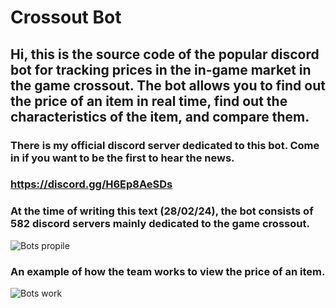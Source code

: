 # Crossout Bot
## Hi, this is the source code of the popular discord bot for tracking prices in the in-game market in the game crossout. The bot allows you to find out the price of an item in real time, find out the characteristics of the item, and compare them.
### There is my official discord server dedicated to this bot. Come in if you want to be the first to hear the news.
### https://discord.gg/H6Ep8AeSDs

### At the time of writing this text (28/02/24), the bot consists of 582 discord servers mainly dedicated to the game crossout.

![Bots propile](https://imgur.com/K8PsvDH.png "Bots profile")

### An example of how the team works to view the price of an item.

![Bots work](https://imgur.com/XuSr6qr.png "Bots work")
